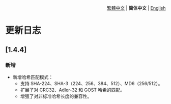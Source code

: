 <div align="right">

[繁體中文](./CHANGELOG.md) | **简体中文** | [English](./CHANGELOG.en.md)

</div>

# 更新日志

## [1.4.4]
### 新增
- 新增哈希匹配模式：
  - 支持 SHA-224、SHA-3（224、256、384、512）、MD6（256/512）。
  - 扩展了对 CRC32、Adler-32 和 GOST 哈希的匹配。
  - 增强了对非标准哈希长度的兼容性。

